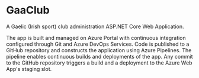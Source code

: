 # GaaClub
A Gaelic (Irish sport) club administration ASP.NET Core Web Application. 

The app is built and managed on Azure Portal with continuous integration configured through Git and Azure DevOps Services. Code is published to a GitHub repository and constructs the application using Azure Pipelines. The pipeline enables continuous builds and deployments of the app. Any commit to the GitHub repository triggers a build and a deployment to the Azure Web App's staging slot.

